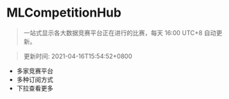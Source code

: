 # MLCompetitionHub

> 一站式显示各大数据竞赛平台正在进行的比赛，每天 16:00 UTC+8 自动更新。
  
> 更新时间: 2021-04-16T15:54:52+0800 

* 多家竞赛平台
* 多种订阅方式
* 下拉查看更多